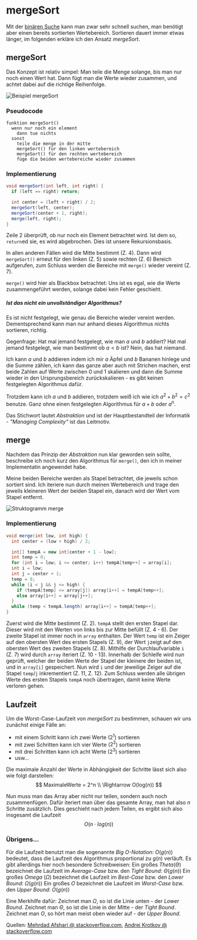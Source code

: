 # mergeSort

Mit der [binären Suche](https://simonknott.de/articles/BinarySearch) kann man zwar sehr schnell suchen, man benötigt aber einen bereits sortierten Wertebereich.
Sortieren dauert immer etwas länger, im folgenden erkläre ich den Ansatz *mergeSort*.

## mergeSort
Das Konzept ist relativ simpel:
Man teile die Menge solange, bis man nur noch einen Wert hat.
Dann fügt man die Werte wieder zusammen, und achtet dabei auf die richtige Reihenfolge.

![Beispiel mergeSort](https://upload.wikimedia.org/wikipedia/commons/c/cc/Merge-sort-example-300px.gif)

### Pseudocode
```
funktion mergeSort()
  wenn nur noch ein element
    dann tue nichts
  sonst
    teile die menge in der mitte
    mergeSort() für den linken wertebereich
    mergeSort() für den rechten wertebereich
    füge die beiden wertebereiche wieder zusammen
```

### Implementierung
```java
void mergeSort(int left, int right) {
  if (left == right) return;

  int center = (left + right) / 2;
  mergeSort(left, center);
  mergeSort(center + 1, right);
  merge(left, right);
}
```
Zeile 2 überprüft, ob nur noch ein Element betrachtet wird.
Ist dem so, `return`ed sie, es wird abgebrochen.
Dies ist unsere Rekursionsbasis.

In allen anderen Fällen wird die Mitte bestimmt (Z. 4).
Dann wird `mergeSort()` erneut für den linken (Z. 5) sowie rechten (Z. 6) Bereich aufgerufen, zum Schluss werden die Bereiche mit `merge()` wieder vereint (Z. 7).

`merge()` wird hier als Blackbox betrachtet: Uns ist es egal, wie die Werte zusammengeführt werden, solange dabei kein Fehler geschieht.

##### Ist das nicht ein unvollständiger Algorithmus?

Es ist nicht festgelegt, wie genau die Bereiche wieder vereint werden.
Dementsprechend kann man nur anhand dieses Algorithmus nichts sortieren, richtig.

Gegenfrage: Hat mal jemand festgelegt, wie man $a$ und $b$ addiert?
Hat mal jemand festgelegt, wie man bestimmt ob $a < b$ ist?
Nein, das hat niemand.

Ich kann $a$ und $b$ addieren indem ich mir $a$ Äpfel und $b$ Bananen hinlege und die Summe zählen, ich kann das ganze aber auch mit Strichen machen, erst beide Zahlen auf Werte zwischen $0$ und $1$ skalieren und dann die Summe wieder in den Ursprungsbereich zurückskalieren - es gibt keinen festgelegten Algorithmus dafür.

Trotzdem kann ich $a$ und $b$ addieren, trotzdem weiß ich wie ich $a^2 + b^2 = c^2$ benutze.
Ganz ohne einen festgelegten Algorithmus für $a + b$ oder $a^n$.

Das Stichwort lautet *Abstraktion* und ist der Hauptbestandteil der Informatik - *"Managing Complexity"* ist das Leitmotiv.

## merge
Nachdem das Prinzip der *Abstraktion* nun klar geworden sein sollte, beschreibe ich noch kurz den Algorithmus für `merge()`, den ich in meiner Implementatin angewendet habe.

Meine beiden Bereiche werden als Stapel betrachtet, die jeweils schon sortiert sind.
Ich iteriere nun durch meinen Wertebereich und trage den jeweils kleineren Wert der beiden Stapel ein, danach wird der Wert vom Stapel entfernt.

![Struktogramm merge](https://firebasestorage.googleapis.com/v0/b/simonknott-de.appspot.com/o/Struktogramm%20merge.jpg?alt=media&token=c4ff2018-b232-4820-be61-5b89d883eb0b)

### Implementierung
```java
void merge(int low, int high) {
  int center = (low + high) / 2;

  int[] tempA = new int[center + 1 - low];
  int temp = 0;
  for (int i = low; i <= center; i++) tempA[temp++] = array[i];
  int i = low;
  int j = center + 1;
  temp = 0;
  while (i < j && j <= high) {
    if (tempA[temp] <= array[j]) array[i++] = tempA[temp++];
    else array[i++] = array[j++];
  }
  while (temp < tempA.length) array[i++] = tempA[temp++];
}
```
Zuerst wird die Mitte bestimmt (Z. 2).
`tempA` stellt den ersten Stapel dar.
Dieser wird mit den Werten von links bis zur Mitte befüllt (Z. 4 - 6).
Der zweite Stapel ist immer noch in `array` enthalten.
Der Wert `temp` ist ein Zeiger auf den obersten Wert des ersten Stapels (Z. 9), der Wert `j`zeigt auf den obersten Wert des zweiten Stapels (Z. 8).
Mithilfe der Durchlaufvariable `i` (Z. 7) wird durch `array` iteriert (Z. 10 - 13).
Innerhalb der Schleife wird nun geprüft, welcher der beiden Werte der Stapel der kleinere der beiden ist, und in `array[i]` gespeichert.
Nun wird `i` und der jeweilige Zeiger auf die Stapel `temp`/`j` inkrementiert (Z. 11, Z. 12).
Zum Schluss werden alle übrigen Werte des ersten Stapels `tempA` noch übertragen, damit keine Werte verloren gehen.


## Laufzeit
Um die Worst-Case-Laufzeit von *mergeSort* zu bestimmen, schauen wir uns zunächst einige Fälle an:

* mit einem Schritt kann ich zwei Werte ($2^1$) sortieren
* mit zwei Schritten kann ich vier Werte ($2^2$) sortieren
* mit drei Schritten kann ich acht Werte ($2^3$) sortieren
* usw...

Die maximale Anzahl der Werte in Abhängigkeit der Schritte lässt sich also wie folgt darstellen:
$$
MaximaleWerte = 2^n \\
\Rightarrow O(log(n))
$$

Nun muss man das Array aber nicht nur teilen, sondern auch noch zusammenfügen.
Dafür iteriert man über das gesamte Array, man hat also $n$ Schritte zusätzlich.
Dies geschieht nach jedem Teilen, es ergibt sich also insgesamt die Laufzeit
$$
O(n \cdot log(n))
$$

### Übrigens...
Für die Laufzeit benutzt man die sogenannte *Big O-Notation*: $O(g(n))$ bedeutet, dass die Laufzeit des Algorithmus proportional zu $g(n)$ verläuft.
Es gibt allerdings hier noch besondere Schreibweisen:
Ein großes *Theta*($\Theta$) bezeichnet die Laufzeit im *Average-Case* bzw. den *Tight Bound*: $\Theta(g(n))$
Ein großes *Omega* ($\Omega$) bezeichnet die Laufzeit im *Best-Case* bzw. den *Lower Bound*: $\Omega(g(n))$
Ein großes *O* bezeichnet die Laufzeit im *Worst-Case* bzw. den *Upper Bound*: $O(g(n))$

Eine Merkhilfe dafür:
Zeichnet man $\Omega$, so ist die Linie unten - der *Lower Bound*.
Zeichnet man $\Theta$, so ist die Linie in der Mitte - der *Tight Bound*.
Zeichnet man $O$, so hört man meist oben wieder auf - der *Upper Bound*.


Quellen: [Mehrdad Afshari @ stackoverflow.com](https://stackoverflow.com/a/471206), [Andrei Krotkov @ stackoverflow.com](https://stackoverflow.com/a/471470)

